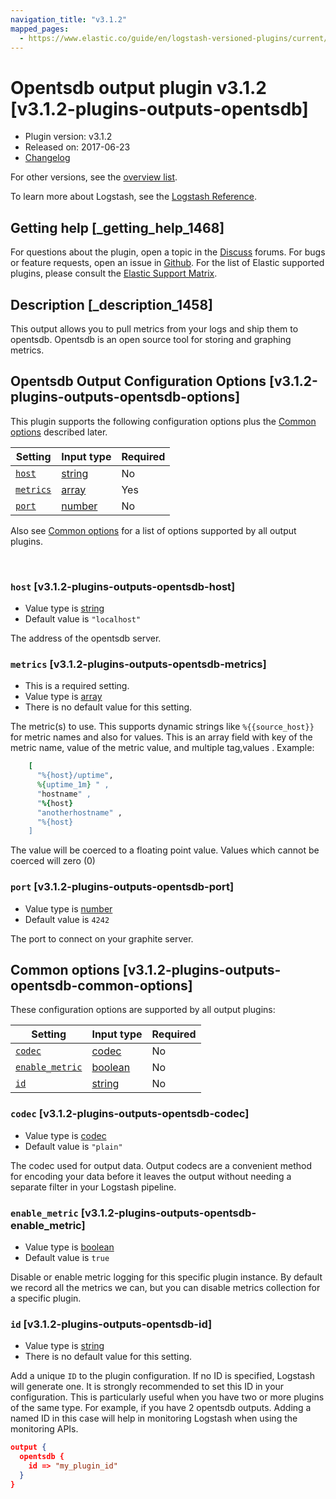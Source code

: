 ```yaml
---
navigation_title: "v3.1.2"
mapped_pages:
  - https://www.elastic.co/guide/en/logstash-versioned-plugins/current/v3.1.2-plugins-outputs-opentsdb.html
---
```


# Opentsdb output plugin v3.1.2 [v3.1.2-plugins-outputs-opentsdb]


* Plugin version: v3.1.2
* Released on: 2017-06-23
* [Changelog](https://github.com/logstash-plugins/logstash-output-opentsdb/blob/v3.1.2/CHANGELOG.md)

For other versions, see the [overview list](output-opentsdb-index.md).

To learn more about Logstash, see the [Logstash Reference](logstash://reference/index.md).

## Getting help [_getting_help_1468]

For questions about the plugin, open a topic in the [Discuss](http://discuss.elastic.co) forums. For bugs or feature requests, open an issue in [Github](https://github.com/logstash-plugins/logstash-output-opentsdb). For the list of Elastic supported plugins, please consult the [Elastic Support Matrix](https://www.elastic.co/support/matrix#matrix_logstash_plugins).


## Description [_description_1458]

This output allows you to pull metrics from your logs and ship them to opentsdb. Opentsdb is an open source tool for storing and graphing metrics.


## Opentsdb Output Configuration Options [v3.1.2-plugins-outputs-opentsdb-options]

This plugin supports the following configuration options plus the [Common options](v3-1-2-plugins-outputs-opentsdb.md#v3.1.2-plugins-outputs-opentsdb-common-options) described later.

| Setting | Input type | Required |
| --- | --- | --- |
| [`host`](v3-1-2-plugins-outputs-opentsdb.md#v3.1.2-plugins-outputs-opentsdb-host) | [string](logstash://reference/configuration-file-structure.md#string) | No |
| [`metrics`](v3-1-2-plugins-outputs-opentsdb.md#v3.1.2-plugins-outputs-opentsdb-metrics) | [array](logstash://reference/configuration-file-structure.md#array) | Yes |
| [`port`](v3-1-2-plugins-outputs-opentsdb.md#v3.1.2-plugins-outputs-opentsdb-port) | [number](logstash://reference/configuration-file-structure.md#number) | No |

Also see [Common options](v3-1-2-plugins-outputs-opentsdb.md#v3.1.2-plugins-outputs-opentsdb-common-options) for a list of options supported by all output plugins.

 

### `host` [v3.1.2-plugins-outputs-opentsdb-host]

* Value type is [string](logstash://reference/configuration-file-structure.md#string)
* Default value is `"localhost"`

The address of the opentsdb server.


### `metrics` [v3.1.2-plugins-outputs-opentsdb-metrics]

* This is a required setting.
* Value type is [array](logstash://reference/configuration-file-structure.md#array)
* There is no default value for this setting.

The metric(s) to use. This supports dynamic strings like `%{{source_host}}` for metric names and also for values. This is an array field with key of the metric name, value of the metric value, and multiple tag,values . Example:

```ruby
    [
      "%{host}/uptime",
      %{uptime_1m} " ,
      "hostname" ,
      "%{host}
      "anotherhostname" ,
      "%{host}
    ]
```

The value will be coerced to a floating point value. Values which cannot be coerced will zero (0)


### `port` [v3.1.2-plugins-outputs-opentsdb-port]

* Value type is [number](logstash://reference/configuration-file-structure.md#number)
* Default value is `4242`

The port to connect on your graphite server.



## Common options [v3.1.2-plugins-outputs-opentsdb-common-options]

These configuration options are supported by all output plugins:

| Setting | Input type | Required |
| --- | --- | --- |
| [`codec`](v3-1-2-plugins-outputs-opentsdb.md#v3.1.2-plugins-outputs-opentsdb-codec) | [codec](logstash://reference/configuration-file-structure.md#codec) | No |
| [`enable_metric`](v3-1-2-plugins-outputs-opentsdb.md#v3.1.2-plugins-outputs-opentsdb-enable_metric) | [boolean](logstash://reference/configuration-file-structure.md#boolean) | No |
| [`id`](v3-1-2-plugins-outputs-opentsdb.md#v3.1.2-plugins-outputs-opentsdb-id) | [string](logstash://reference/configuration-file-structure.md#string) | No |

### `codec` [v3.1.2-plugins-outputs-opentsdb-codec]

* Value type is [codec](logstash://reference/configuration-file-structure.md#codec)
* Default value is `"plain"`

The codec used for output data. Output codecs are a convenient method for encoding your data before it leaves the output without needing a separate filter in your Logstash pipeline.


### `enable_metric` [v3.1.2-plugins-outputs-opentsdb-enable_metric]

* Value type is [boolean](logstash://reference/configuration-file-structure.md#boolean)
* Default value is `true`

Disable or enable metric logging for this specific plugin instance. By default we record all the metrics we can, but you can disable metrics collection for a specific plugin.


### `id` [v3.1.2-plugins-outputs-opentsdb-id]

* Value type is [string](logstash://reference/configuration-file-structure.md#string)
* There is no default value for this setting.

Add a unique `ID` to the plugin configuration. If no ID is specified, Logstash will generate one. It is strongly recommended to set this ID in your configuration. This is particularly useful when you have two or more plugins of the same type. For example, if you have 2 opentsdb outputs. Adding a named ID in this case will help in monitoring Logstash when using the monitoring APIs.

```json
output {
  opentsdb {
    id => "my_plugin_id"
  }
}
```



